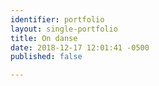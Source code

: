 ```yaml
---
identifier: portfolio
layout: single-portfolio
title: On danse
date: 2018-12-17 12:01:41 -0500
published: false

---
```

